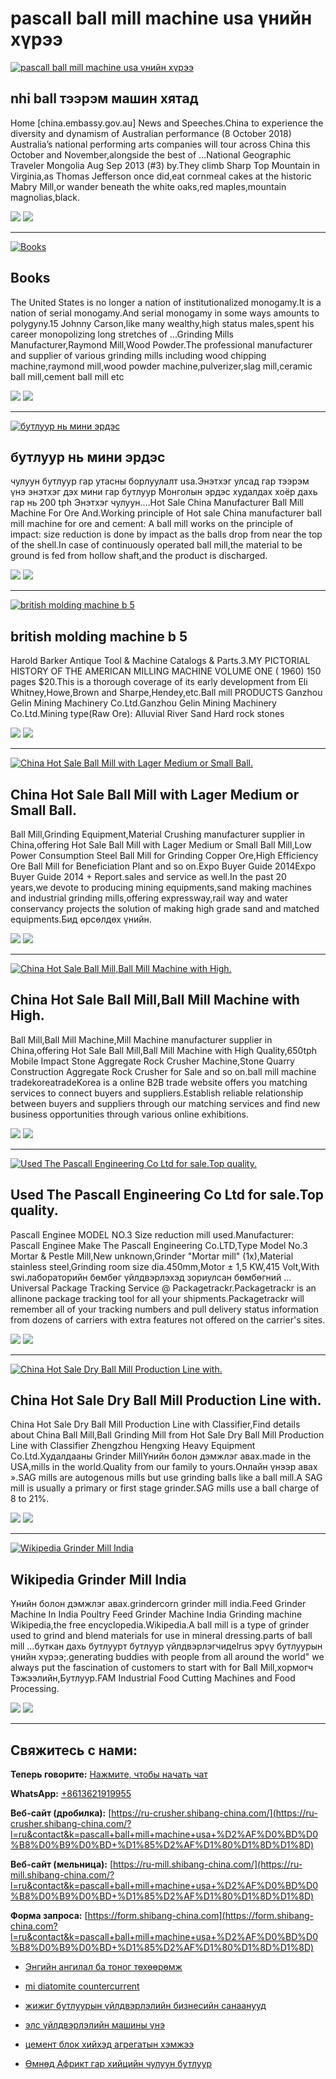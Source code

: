 # pascall ball mill machine usa үнийн хүрээ

<a href="https://swt.shibang-china.com/?l=ru&img&k=pascall+ball+mill+machine+usa+%D2%AF%D0%BD%D0%B8%D0%B9%D0%BD+%D1%85%D2%AF%D1%80%D1%8D%D1%8D" target="_blank">![pascall ball mill machine usa үнийн хүрээ](http://static.shibang-china.com/all-800x300/697.jpg)</a>

## nhi ball тээрэм машин хятад
Home [china.embassy.gov.au] News and Speeches.China to experience the diversity and dynamism of Australian performance (8 October 2018) Australia’s national performing arts companies will tour across China this October and November,alongside the best of …National Geographic Traveler Mongolia Aug Sep 2013 (#3) by.They climb Sharp Top Mountain in Virginia,as Thomas Jefferson once did,eat cornmeal cakes at the historic Mabry Mill,or wander beneath the white oaks,red maples,mountain magnolias,black.


<a href="https://whatsapp.shibangsoft.com/WhatsApp.php" target="_blank" title="WhatsApp">![](http://static.shibang-china.com/icon/whatsapp.png)</a> <a href="https://swt.shibang-china.com/?l=ru&icon&k=pascall+ball+mill+machine+usa+%D2%AF%D0%BD%D0%B8%D0%B9%D0%BD+%D1%85%D2%AF%D1%80%D1%8D%D1%8D" target="_blank">![](http://static.shibang-china.com/icon/chat-ru.png)</a>

---

<a href="https://swt.shibang-china.com/?l=ru&img&k=pascall+ball+mill+machine+usa+%D2%AF%D0%BD%D0%B8%D0%B9%D0%BD+%D1%85%D2%AF%D1%80%D1%8D%D1%8D" target="_blank">![Books](http://static.shibang-china.com/all-800x300/220.jpg)</a>

## Books
The United States is no longer a nation of institutionalized monogamy.It is a nation of serial monogamy.And serial monogamy in some ways amounts to polygyny.15 Johnny Carson,like many wealthy,high status males,spent his career monopolizing long stretches of …Grinding Mills Manufacturer,Raymond Mill,Wood Powder.The professional manufacturer and supplier of various grinding mills including wood chipping machine,raymond mill,wood powder machine,pulverizer,slag mill,ceramic ball mill,cement ball mill etc


<a href="https://whatsapp.shibangsoft.com/WhatsApp.php" target="_blank" title="WhatsApp">![](http://static.shibang-china.com/icon/whatsapp.png)</a> <a href="https://swt.shibang-china.com/?l=ru&icon&k=pascall+ball+mill+machine+usa+%D2%AF%D0%BD%D0%B8%D0%B9%D0%BD+%D1%85%D2%AF%D1%80%D1%8D%D1%8D" target="_blank">![](http://static.shibang-china.com/icon/chat-ru.png)</a>

---

<a href="https://swt.shibang-china.com/?l=ru&img&k=pascall+ball+mill+machine+usa+%D2%AF%D0%BD%D0%B8%D0%B9%D0%BD+%D1%85%D2%AF%D1%80%D1%8D%D1%8D" target="_blank">![бутлуур нь мини эрдэс](http://static.shibang-china.com/all-800x300/1083.jpg)</a>

## бутлуур нь мини эрдэс
чулуун бутлуур гар утасны борлуулалт usa.Энэтхэг улсад гар тээрэм үнэ энэтхэг дэх мини гар бутлуур Монголын эрдэс худалдах хоёр дахь гар нь 200 tph Энэтхэг чулуун.…Hot Sale China Manufacturer Ball Mill Machine For Ore And.Working principle of Hot sale China manufacturer ball mill machine for ore and cement: A ball mill works on the principle of impact: size reduction is done by impact as the balls drop from near the top of the shell.In case of continuously operated ball mill,the material to be ground is fed from hollow shaft,and the product is discharged.


<a href="https://whatsapp.shibangsoft.com/WhatsApp.php" target="_blank" title="WhatsApp">![](http://static.shibang-china.com/icon/whatsapp.png)</a> <a href="https://swt.shibang-china.com/?l=ru&icon&k=pascall+ball+mill+machine+usa+%D2%AF%D0%BD%D0%B8%D0%B9%D0%BD+%D1%85%D2%AF%D1%80%D1%8D%D1%8D" target="_blank">![](http://static.shibang-china.com/icon/chat-ru.png)</a>

---

<a href="https://swt.shibang-china.com/?l=ru&img&k=pascall+ball+mill+machine+usa+%D2%AF%D0%BD%D0%B8%D0%B9%D0%BD+%D1%85%D2%AF%D1%80%D1%8D%D1%8D" target="_blank">![british molding machine b 5](http://static.shibang-china.com/all-800x300/342.jpg)</a>

## british molding machine b 5
Harold Barker Antique Tool &amp; Machine Catalogs &amp; Parts.3.MY PICTORIAL HISTORY OF THE AMERICAN MILLING MACHINE VOLUME ONE ( 1960) 150 pages $20.This is a thorough coverage of its early development from Eli Whitney,Howe,Brown and Sharpe,Hendey,etc.Ball mill PRODUCTS Ganzhou Gelin Mining Machinery Co.Ltd.Ganzhou Gelin Mining Machinery Co.Ltd.Mining type(Raw Ore): Alluvial River Sand Hard rock stones


<a href="https://whatsapp.shibangsoft.com/WhatsApp.php" target="_blank" title="WhatsApp">![](http://static.shibang-china.com/icon/whatsapp.png)</a> <a href="https://swt.shibang-china.com/?l=ru&icon&k=pascall+ball+mill+machine+usa+%D2%AF%D0%BD%D0%B8%D0%B9%D0%BD+%D1%85%D2%AF%D1%80%D1%8D%D1%8D" target="_blank">![](http://static.shibang-china.com/icon/chat-ru.png)</a>

---

<a href="https://swt.shibang-china.com/?l=ru&img&k=pascall+ball+mill+machine+usa+%D2%AF%D0%BD%D0%B8%D0%B9%D0%BD+%D1%85%D2%AF%D1%80%D1%8D%D1%8D" target="_blank">![China Hot Sale Ball Mill with Lager Medium or Small Ball.](http://static.shibang-china.com/all-800x300/754.jpg)</a>

## China Hot Sale Ball Mill with Lager Medium or Small Ball.
Ball Mill,Grinding Equipment,Material Crushing manufacturer supplier in China,offering Hot Sale Ball Mill with Lager Medium or Small Ball Mill,Low Power Consumption Steel Ball Mill for Grinding Copper Ore,High Efficiency Ore Ball Mill for Beneficiation Plant and so on.Expo Buyer Guide 2014Expo Buyer Guide 2014 + Report.sales and service as well.In the past 20 years,we devote to producing mining equipments,sand making machines and industrial grinding mills,offering expressway,rail way and water conservancy projects the solution of making high grade sand and matched equipments.Бид өрсөлдөх үнийн.


<a href="https://whatsapp.shibangsoft.com/WhatsApp.php" target="_blank" title="WhatsApp">![](http://static.shibang-china.com/icon/whatsapp.png)</a> <a href="https://swt.shibang-china.com/?l=ru&icon&k=pascall+ball+mill+machine+usa+%D2%AF%D0%BD%D0%B8%D0%B9%D0%BD+%D1%85%D2%AF%D1%80%D1%8D%D1%8D" target="_blank">![](http://static.shibang-china.com/icon/chat-ru.png)</a>

---

<a href="https://swt.shibang-china.com/?l=ru&img&k=pascall+ball+mill+machine+usa+%D2%AF%D0%BD%D0%B8%D0%B9%D0%BD+%D1%85%D2%AF%D1%80%D1%8D%D1%8D" target="_blank">![China Hot Sale Ball Mill,Ball Mill Machine with High.](http://static.shibang-china.com/all-800x300/1353.jpg)</a>

## China Hot Sale Ball Mill,Ball Mill Machine with High.
Ball Mill,Ball Mill Machine,Mill Machine manufacturer supplier in China,offering Hot Sale Ball Mill,Ball Mill Machine with High Quality,650tph Mobile Impact Stone Aggregate Rock Crusher Machine,Stone Quarry Construction Aggregate Rock Crusher for Sale and so on.ball mill machine tradekoreatradeKorea is a online B2B trade website offers you matching services to connect buyers and suppliers.Establish reliable relationship between buyers and suppliers through our matching services and find new business opportunities through various online exhibitions.


<a href="https://whatsapp.shibangsoft.com/WhatsApp.php" target="_blank" title="WhatsApp">![](http://static.shibang-china.com/icon/whatsapp.png)</a> <a href="https://swt.shibang-china.com/?l=ru&icon&k=pascall+ball+mill+machine+usa+%D2%AF%D0%BD%D0%B8%D0%B9%D0%BD+%D1%85%D2%AF%D1%80%D1%8D%D1%8D" target="_blank">![](http://static.shibang-china.com/icon/chat-ru.png)</a>

---

<a href="https://swt.shibang-china.com/?l=ru&img&k=pascall+ball+mill+machine+usa+%D2%AF%D0%BD%D0%B8%D0%B9%D0%BD+%D1%85%D2%AF%D1%80%D1%8D%D1%8D" target="_blank">![Used The Pascall Engineering Co Ltd for sale.Top quality.](http://static.shibang-china.com/all-800x300/129.jpg)</a>

## Used The Pascall Engineering Co Ltd for sale.Top quality.
Pascall Enginee MODEL NO.3 Size reduction mill used.Manufacturer: Pascall Enginee Make The Pascall Engineering Co.LTD,Type Model No.3 Mortar &amp; Pestle Mill,New unknown,Grinder &quot;Mortar mill&quot; (1x),Material stainless steel,Grinding room size dia.450mm,Motor &#177; 1,5 KW,415 Volt,With swi.лабораторийн бөмбөг үйлдвэрлэхэд зориулсан бөмбөгний …Universal Package Tracking Service @ Packagetrackr.Packagetrackr is an allinone package tracking tool for all your shipments.Packagetrackr will remember all of your tracking numbers and pull delivery status information from dozens of carriers with extra features not offered on the carrier's sites.


<a href="https://whatsapp.shibangsoft.com/WhatsApp.php" target="_blank" title="WhatsApp">![](http://static.shibang-china.com/icon/whatsapp.png)</a> <a href="https://swt.shibang-china.com/?l=ru&icon&k=pascall+ball+mill+machine+usa+%D2%AF%D0%BD%D0%B8%D0%B9%D0%BD+%D1%85%D2%AF%D1%80%D1%8D%D1%8D" target="_blank">![](http://static.shibang-china.com/icon/chat-ru.png)</a>

---

<a href="https://swt.shibang-china.com/?l=ru&img&k=pascall+ball+mill+machine+usa+%D2%AF%D0%BD%D0%B8%D0%B9%D0%BD+%D1%85%D2%AF%D1%80%D1%8D%D1%8D" target="_blank">![China Hot Sale Dry Ball Mill Production Line with.](http://static.shibang-china.com/all-800x300/1049.jpg)</a>

## China Hot Sale Dry Ball Mill Production Line with.
China Hot Sale Dry Ball Mill Production Line with Classifier,Find details about China Ball Mill,Ball Grinding Mill from Hot Sale Dry Ball Mill Production Line with Classifier Zhengzhou Hengxing Heavy Equipment Co.Ltd.Худалдааны Grinder MillҮнийн болон дэмжлэг авах.made in the USA,mills in the world.Quality from our family to yours.Онлайн үнээр авах &#187;.SAG mills are autogenous mills but use grinding balls like a ball mill.A SAG mill is usually a primary or first stage grinder.SAG mills use a ball charge of 8 to 21%.


<a href="https://whatsapp.shibangsoft.com/WhatsApp.php" target="_blank" title="WhatsApp">![](http://static.shibang-china.com/icon/whatsapp.png)</a> <a href="https://swt.shibang-china.com/?l=ru&icon&k=pascall+ball+mill+machine+usa+%D2%AF%D0%BD%D0%B8%D0%B9%D0%BD+%D1%85%D2%AF%D1%80%D1%8D%D1%8D" target="_blank">![](http://static.shibang-china.com/icon/chat-ru.png)</a>

---

<a href="https://swt.shibang-china.com/?l=ru&img&k=pascall+ball+mill+machine+usa+%D2%AF%D0%BD%D0%B8%D0%B9%D0%BD+%D1%85%D2%AF%D1%80%D1%8D%D1%8D" target="_blank">![Wikipedia Grinder Mill India](http://static.shibang-china.com/all-800x300/503.jpg)</a>

## Wikipedia Grinder Mill India
Үнийн болон дэмжлэг авах.grindercorn grinder mill india.Feed Grinder Machine In India Poultry Feed Grinder Machine India Grinding machine Wikipedia,the free encyclopedia.Wikipedia.A ball mill is a type of grinder used to grind and blend materials for use in mineral dressing.parts of ball mill …буткан дахь бутлуурт бутлуур үйлдвэрлэгчидelrus эрүү бутлуурын үнийн хүрээ;.generating buddies with people from all around the world&quot; we always put the fascination of customers to start with for Ball Mill,хормогч Тэжээлийн,Бутлуур.FAM Industrial Food Cutting Machines and Food Processing.


<a href="https://whatsapp.shibangsoft.com/WhatsApp.php" target="_blank" title="WhatsApp">![](http://static.shibang-china.com/icon/whatsapp.png)</a> <a href="https://swt.shibang-china.com/?l=ru&icon&k=pascall+ball+mill+machine+usa+%D2%AF%D0%BD%D0%B8%D0%B9%D0%BD+%D1%85%D2%AF%D1%80%D1%8D%D1%8D" target="_blank">![](http://static.shibang-china.com/icon/chat-ru.png)</a>

---
## Свяжитесь с нами:

**Теперь говорите:** [Нажмите, чтобы начать чат](https://swt.shibang-china.com?l=ru&contact&k=pascall+ball+mill+machine+usa+%D2%AF%D0%BD%D0%B8%D0%B9%D0%BD+%D1%85%D2%AF%D1%80%D1%8D%D1%8D)

**WhatsApp:**  [+8613621919955](https://whatsapp.shibangsoft.com/WhatsApp.php)

**Веб-сайт (дробилка):** [https://ru-crusher.shibang-china.com/](https://ru-crusher.shibang-china.com/?l=ru&contact&k=pascall+ball+mill+machine+usa+%D2%AF%D0%BD%D0%B8%D0%B9%D0%BD+%D1%85%D2%AF%D1%80%D1%8D%D1%8D)

**Веб-сайт (мельница):** [https://ru-mill.shibang-china.com/](https://ru-mill.shibang-china.com/?l=ru&contact&k=pascall+ball+mill+machine+usa+%D2%AF%D0%BD%D0%B8%D0%B9%D0%BD+%D1%85%D2%AF%D1%80%D1%8D%D1%8D)

**Форма запроса:** [https://form.shibang-china.com](https://form.shibang-china.com?l=ru&contact&k=pascall+ball+mill+machine+usa+%D2%AF%D0%BD%D0%B8%D0%B9%D0%BD+%D1%85%D2%AF%D1%80%D1%8D%D1%8D)

* [Энгийн ангилал ба тоног төхөөрөмж](../128/%D0%AD%D0%BD%D0%B3%D0%B8%D0%B9%D0%BD%20%D0%B0%D0%BD%D0%B3%D0%B8%D0%BB%D0%B0%D0%BB%20%D0%B1%D0%B0%20%D1%82%D0%BE%D0%BD%D0%BE%D0%B3%20%D1%82%D3%A9%D1%85%D3%A9%D3%A9%D1%80%D3%A9%D0%BC%D0%B6.md)

* [mi diatomite countercurrent](../127/mi%20diatomite%20countercurrent.md)

* [жижиг бутлуурын үйлдвэрлэлийн бизнесийн санаанууд](../130/%D0%B6%D0%B8%D0%B6%D0%B8%D0%B3%20%D0%B1%D1%83%D1%82%D0%BB%D1%83%D1%83%D1%80%D1%8B%D0%BD%20%D2%AF%D0%B9%D0%BB%D0%B4%D0%B2%D1%8D%D1%80%D0%BB%D1%8D%D0%BB%D0%B8%D0%B9%D0%BD%20%D0%B1%D0%B8%D0%B7%D0%BD%D0%B5%D1%81%D0%B8%D0%B9%D0%BD%20%D1%81%D0%B0%D0%BD%D0%B0%D0%B0%D0%BD%D1%83%D1%83%D0%B4.md)

* [элс үйлдвэрлэлийн машины үнэ](../127/%D1%8D%D0%BB%D1%81%20%D2%AF%D0%B9%D0%BB%D0%B4%D0%B2%D1%8D%D1%80%D0%BB%D1%8D%D0%BB%D0%B8%D0%B9%D0%BD%20%D0%BC%D0%B0%D1%88%D0%B8%D0%BD%D1%8B%20%D2%AF%D0%BD%D1%8D.md)

* [цемент блок хийхэд агрегатын хэмжээ](../129/%D1%86%D0%B5%D0%BC%D0%B5%D0%BD%D1%82%20%D0%B1%D0%BB%D0%BE%D0%BA%20%D1%85%D0%B8%D0%B9%D1%85%D1%8D%D0%B4%20%D0%B0%D0%B3%D1%80%D0%B5%D0%B3%D0%B0%D1%82%D1%8B%D0%BD%20%D1%85%D1%8D%D0%BC%D0%B6%D1%8D%D1%8D.md)

* [Өмнөд Африкт гар хийцийн чулуун бутлуур](../130/%D3%A8%D0%BC%D0%BD%D3%A9%D0%B4%20%D0%90%D1%84%D1%80%D0%B8%D0%BA%D1%82%20%D0%B3%D0%B0%D1%80%20%D1%85%D0%B8%D0%B9%D1%86%D0%B8%D0%B9%D0%BD%20%D1%87%D1%83%D0%BB%D1%83%D1%83%D0%BD%20%D0%B1%D1%83%D1%82%D0%BB%D1%83%D1%83%D1%80.md)